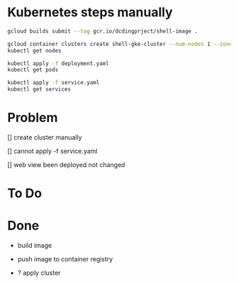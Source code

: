 # Kubernetes steps manually

```sh
gcloud builds submit --tag gcr.io/dcdingprject/shell-image .

gcloud container clusters create shell-gke-cluster --num-nodes 1 --zone asia-southeast2-a
kubectl get nodes

kubectl apply -f deployment.yaml
kubectl get pods

kubectl apply -f service.yaml
kubectl get services
```

# Problem

[] create cluster manually

[] cannot apply -f service.yaml

[] web view been deployed not changed

# To Do

# Done

- build image

- push image to container registry

- ? apply cluster
